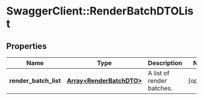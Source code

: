 # SwaggerClient::RenderBatchDTOList

## Properties
Name | Type | Description | Notes
------------ | ------------- | ------------- | -------------
**render_batch_list** | [**Array&lt;RenderBatchDTO&gt;**](RenderBatchDTO.md) | A list of render batches. | [optional] 



